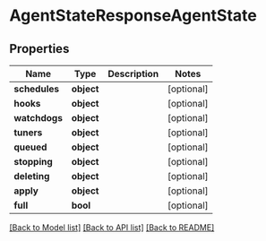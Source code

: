 # AgentStateResponseAgentState


## Properties
Name | Type | Description | Notes
------------ | ------------- | ------------- | -------------
**schedules** | **object** |  | [optional] 
**hooks** | **object** |  | [optional] 
**watchdogs** | **object** |  | [optional] 
**tuners** | **object** |  | [optional] 
**queued** | **object** |  | [optional] 
**stopping** | **object** |  | [optional] 
**deleting** | **object** |  | [optional] 
**apply** | **object** |  | [optional] 
**full** | **bool** |  | [optional] 

[[Back to Model list]](../README.md#documentation-for-models) [[Back to API list]](../README.md#documentation-for-api-endpoints) [[Back to README]](../README.md)


